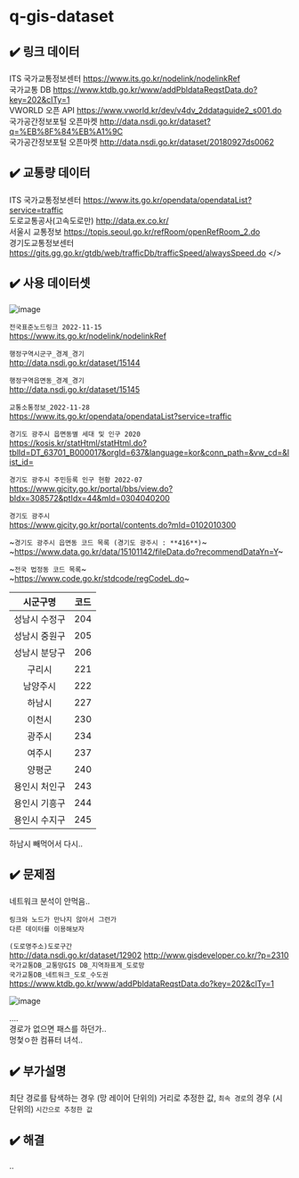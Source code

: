 # q-gis-dataset

## ✔️ 링크 데이터
ITS 국가교통정보센터 https://www.its.go.kr/nodelink/nodelinkRef </br>
국가교통 DB https://www.ktdb.go.kr/www/addPbldataReqstData.do?key=202&clTy=1 </br>
VWORLD 오픈 API https://www.vworld.kr/dev/v4dv_2ddataguide2_s001.do </br>
국가공간정보포털 오픈마켓 http://data.nsdi.go.kr/dataset?q=%EB%8F%84%EB%A1%9C </br>
국가공간정보포털 오픈마켓 http://data.nsdi.go.kr/dataset/20180927ds0062 </br>

## ✔️ 교통량 데이터
ITS 국가교통정보센터 https://www.its.go.kr/opendata/opendataList?service=traffic </br>
도로교통공사(고속도로만) http://data.ex.co.kr/ </br>
서울시 교통정보 https://topis.seoul.go.kr/refRoom/openRefRoom_2.do </br>
경기도교통정보센터 https://gits.gg.go.kr/gtdb/web/trafficDb/trafficSpeed/alwaysSpeed.do </>

## ✔️ 사용 데이터셋
![image](https://user-images.githubusercontent.com/99319638/204686789-d39d1234-8cdd-4dcf-9404-7d798bb552f1.png) </br>


`전국표준노드링크 2022-11-15` </br>
https://www.its.go.kr/nodelink/nodelinkRef </br>

`행정구역시군구_경계_경기` </br>
http://data.nsdi.go.kr/dataset/15144

`행정구역읍면동_경계_경기` </br>
http://data.nsdi.go.kr/dataset/15145

`교통소통정보_2022-11-28` </br>
https://www.its.go.kr/opendata/opendataList?service=traffic

`경기도 광주시 읍면동별 세대 및 인구 2020` </br>
https://kosis.kr/statHtml/statHtml.do?tblId=DT_63701_B000017&orgId=637&language=kor&conn_path=&vw_cd=&list_id=

`경기도 광주시 주민등록 인구 현황 2022-07` </br>
https://www.gjcity.go.kr/portal/bbs/view.do?bIdx=308572&ptIdx=44&mId=0304040200

`경기도 광주시` </br>
https://www.gjcity.go.kr/portal/contents.do?mId=0102010300

~`경기도 광주시 읍면동 코드 목록 (경기도 광주시 : **416**)`~ </br>
~https://www.data.go.kr/data/15101142/fileData.do?recommendDataYn=Y~

~`전국 법정동 코드 목록`~ </br>
~https://www.code.go.kr/stdcode/regCodeL.do~

|시군구명|코드|
|:---:|:---:|
|성남시 수정구|204|
|성남시 중원구|205|
|성남시 분당구|206|
|구리시|221|
|남양주시|222|
|하남시|227|
|이천시|230|
|광주시|234|
|여주시|237|
|양평군|240|
|용인시 처인구|243|
|용인시 기흥구|244|
|용인시 수지구|245|

하남시 빼먹어서 다시.. 

## ✔️ 문제점
네트워크 분석이 안먹음..
```
링크와 노드가 만나지 않아서 그런가
다른 데이터를 이용해보자
```

`(도로명주소)도로구간` </br>
http://data.nsdi.go.kr/dataset/12902 
http://www.gisdeveloper.co.kr/?p=2310  
`국가교통DB_교통망GIS DB_지역좌표계_도로망` </br>
`국가교통DB_네트워크_도로_수도권` </br>
https://www.ktdb.go.kr/www/addPbldataReqstData.do?key=202&clTy=1

![image](https://user-images.githubusercontent.com/99319638/204744438-f44db586-6326-407e-985c-8f5dd8bdd748.png) </br>

.... </br>
경로가 없으면 패스를 하던가.. </br>
멍첯ㅇ한 컴퓨터 녀석.. </br>

## ✔️ 부가설명
최단 경로를 탐색하는 경우 (망 레이어 단위의) 거리로 추정한 값, `최속 경로`의 경우 (시 단위의) `시간으로 추청한 값`

## ✔️ 해결
..
